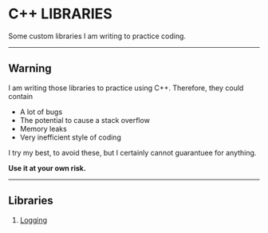 # C++ LIBRARIES
Some custom libraries I am writing to practice coding. 

___
## Warning
I am writing those libraries to practice using C++. Therefore, they could contain
- A lot of bugs
- The potential to cause a stack overflow
- Memory leaks
- Very inefficient style of coding

I try my best, to avoid these, but I certainly cannot guarantuee for anything. 

__Use it at your own risk.__

___
## Libraries
1. [Logging](Logging/Logging.md)